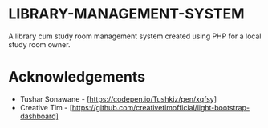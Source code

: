 # LIBRARY-MANAGEMENT-SYSTEM

A library cum study room management system created using PHP for a local study room owner.

# Acknowledgements

+ Tushar Sonawane - [https://codepen.io/Tushkiz/pen/xqfsy]
+ Creative Tim - [https://github.com/creativetimofficial/light-bootstrap-dashboard]
